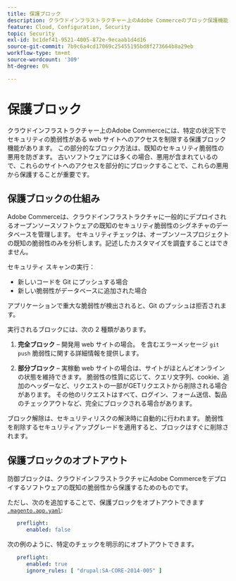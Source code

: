 ```yaml
---
title: 保護ブロック
description: クラウドインフラストラクチャー上のAdobe Commerceのブロック保護機能と、既知のセキュリティ脆弱性からサイトを保護する仕組みについて説明します。
feature: Cloud, Configuration, Security
topic: Security
exl-id: bc1def41-9521-4005-872e-9ecaab1d4d16
source-git-commit: 7b9c6a4cd17069c25455195bd8f273664b8a29eb
workflow-type: tm+mt
source-wordcount: '309'
ht-degree: 0%

---
```


# 保護ブロック

クラウドインフラストラクチャー上のAdobe Commerceには、特定の状況下でセキュリティの脆弱性がある web サイトへのアクセスを制限する保護ブロック機能があります。 この部分的なブロック方法は、既知のセキュリティ脆弱性の悪用を防ぎます。 古いソフトウェアには多くの場合、悪用が含まれているので、これらのサイトへのアクセスを部分的にブロックすることで、これらの悪用から保護することが重要です。

## 保護ブロックの仕組み

Adobe Commerceは、クラウドインフラストラクチャに一般的にデプロイされるオープンソースソフトウェアの既知のセキュリティ脆弱性のシグネチャのデータベースを管理します。 セキュリティチェックは、オープンソースプロジェクトの既知の脆弱性のみを分析します。記述したカスタマイズを調査することはできません。

セキュリティ スキャンの実行：

- 新しいコードを Git にプッシュする場合
- 新しい脆弱性がデータベースに追加された場合

アプリケーションで重大な脆弱性が検出されると、Git のプッシュは拒否されます。

実行されるブロックには、次の 2 種類があります。

1. **完全ブロック** – 開発用 web サイトの場合。 を含むエラーメッセージ `git push` 脆弱性に関する詳細情報を提供します。

1. **部分ブロック** – 実稼動 web サイトの場合は、サイトがほとんどオンラインの状態を維持できます。 脆弱性の性質に応じて、クエリ文字列、cookie、追加のヘッダーなど、リクエストの一部がGETリクエストから削除される場合があります。 その他のリクエストはすべて、ログイン、フォーム送信、製品のチェックアウトなど、完全にブロックされる場合があります。

ブロック解除は、セキュリティリスクの解決時に自動的に行われます。 脆弱性を削除するセキュリティアップグレードを適用すると、ブロックはすぐに削除されます。

## 保護ブロックのオプトアウト

防御ブロックは、クラウドインフラストラクチャにAdobe Commerceをデプロイするソフトウェアの既知の脆弱性から保護するためのものです。

ただし、次のを追加することで、保護ブロックをオプトアウトできます [`.magento.app.yaml`](../application/configure-app-yaml.md):

```yaml
   preflight:
      enabled: false
```

次の例のように、特定のチェックを明示的にオプトアウトできます。

```yaml
   preflight:
      enabled: true
      ignore_rules: [ "drupal:SA-CORE-2014-005" ]
```
